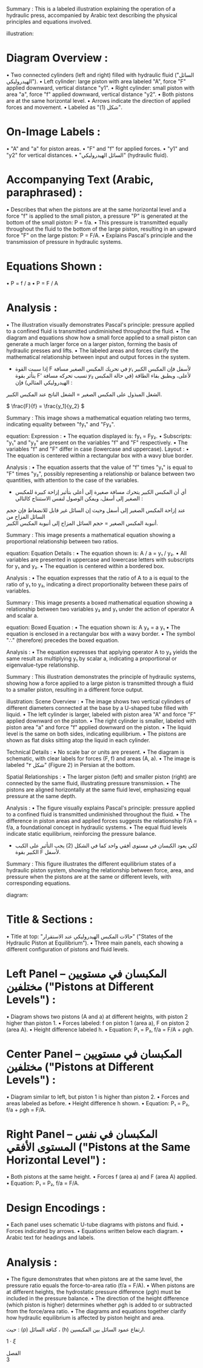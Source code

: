 Summary : This is a labeled illustration explaining the operation of a hydraulic press, accompanied by Arabic text describing the physical principles and equations involved.

illustration:
# Diagram Overview :
  • Two connected cylinders (left and right) filled with hydraulic fluid ("السائل الهيدروليكي").
  • Left cylinder: large piston with area labeled "A", force "F" applied downward, vertical distance "y1".
  • Right cylinder: small piston with area "a", force "f" applied downward, vertical distance "y2".
  • Both pistons are at the same horizontal level.
  • Arrows indicate the direction of applied forces and movement.
  • Labeled as "شكل (1)".

# On-Image Labels :
  • "A" and "a" for piston areas.
  • "F" and "f" for applied forces.
  • "y1" and "y2" for vertical distances.
  • "السائل الهيدروليكي" (hydraulic fluid).

# Accompanying Text (Arabic, paraphrased) :
  • Describes that when the pistons are at the same horizontal level and a force "f" is applied to the small piston, a pressure "P" is generated at the bottom of the small piston: P = f/a.
  • This pressure is transmitted equally throughout the fluid to the bottom of the large piston, resulting in an upward force "F" on the large piston: P = F/A.
  • Explains Pascal's principle and the transmission of pressure in hydraulic systems.

# Equations Shown :
  • P = f / a
  • P = F / A

# Analysis :
  • The illustration visually demonstrates Pascal's principle: pressure applied to a confined fluid is transmitted undiminished throughout the fluid.
  • The diagram and equations show how a small force applied to a small piston can generate a much larger force on a larger piston, forming the basis of hydraulic presses and lifts.
  • The labeled areas and forces clarify the mathematical relationship between input and output forces in the system. <!-- figure, from page 0 (l=0.081,t=0.072,r=0.892,b=0.243), with ID f1ab9189-a3d1-4061-b589-4e7d6c268ea2 -->

- إذا سببت القوة F في تحريك المكبس الصغير مسافة 𝑦₁ لأسفل فإن المكبس الكبير يتأثر بقوة F' تسبب تحركه مسافة 𝑦₂ لأعلى، ويطبق بقاء الطاقة (في حالة المكبس الهيدروليكي المثالي) فإن :

الشغل المبذول على المكبس الصغير = الشغل الناتج عند المكبس الكبير. <!-- text, from page 0 (l=0.065,t=0.246,r=0.837,b=0.322), with ID 6e502367-fddf-4041-908f-5ea113753462 -->

$ \frac{F}{f} = \frac{y_1}{y_2} $ <!-- text, from page 0 (l=0.613,t=0.326,r=0.765,b=0.380), with ID 0c55ba77-3965-48a9-86f7-089574c68106 -->

Summary : This image shows a mathematical equation relating two terms, indicating equality between "fy₁" and "Fy₂".

equation:
  Expression :
    • The equation displayed is: fy₁ = Fy₂.
    • Subscripts: "y₁" and "y₂" are present on the variables "f" and "F" respectively.
    • The variables "f" and "F" differ in case (lowercase and uppercase).
  Layout :
    • The equation is centered within a rectangular box with a wavy blue border.

Analysis :
  • The equation asserts that the value of "f" times "y₁" is equal to "F" times "y₂", possibly representing a relationship or balance between two quantities, with attention to the case of the variables. <!-- figure, from page 0 (l=0.308,t=0.325,r=0.456,b=0.380), with ID 4755799f-d904-446c-b275-25c7006dea24 -->

- أي أن المكبس الكبير يتحرك مسافة صغيرة إلى أعلى بتأثير إزاحة كبيرة للمكبس الصغير إلى أسفل،
ويمكن الوصول لنفس الاستنتاج كالتالي : <!-- text, from page 0 (l=0.065,t=0.381,r=0.837,b=0.433), with ID ecec8b05-d39e-4a88-8e91-9d2128e0ed15 -->

عند إزاحة المكبس الصغير إلى أسفل وحيث إن السائل غير قابل للانضغاط فإن حجم السائل المزاح من  
أنبوبة المكبس الصغير = حجم السائل المزاح إلى أنبوبة المكبس الكبير. <!-- text, from page 0 (l=0.064,t=0.434,r=0.824,b=0.484), with ID 6f1d71e4-d6a5-4d75-9802-47fa05ea2ae4 -->

Summary : This image presents a mathematical equation showing a proportional relationship between two ratios.

equation:
  Equation Details :
    • The equation shown is: A / a = y₁ / y₂.
    • All variables are presented in uppercase and lowercase letters with subscripts for y₁ and y₂.
    • The equation is centered within a bordered box.

  Analysis :
    • The equation expresses that the ratio of A to a is equal to the ratio of y₁ to y₂, indicating a direct proportionality between these pairs of variables. <!-- figure, from page 0 (l=0.618,t=0.486,r=0.763,b=0.543), with ID dec8f84e-c1dc-40a4-98ed-ca5a03b59b6b -->

Summary : This image presents a boxed mathematical equation showing a relationship between two variables y₂ and y₁ under the action of operator A and scalar a.

equation:
Boxed Equation :
  • The equation shown is: A y₂ = a y₁
  • The equation is enclosed in a rectangular box with a wavy border.
  • The symbol "∴" (therefore) precedes the boxed equation.

Analysis :
  • The equation expresses that applying operator A to y₂ yields the same result as multiplying y₁ by scalar a, indicating a proportional or eigenvalue-type relationship. <!-- figure, from page 0 (l=0.311,t=0.487,r=0.481,b=0.543), with ID 58ef19d1-7138-433f-bdf6-02047d551d11 -->

Summary : This illustration demonstrates the principle of hydraulic systems, showing how a force applied to a large piston is transmitted through a fluid to a smaller piston, resulting in a different force output.

illustration:
Scene Overview :
  • The image shows two vertical cylinders of different diameters connected at the base by a U-shaped tube filled with liquid.
  • The left cylinder is larger, labeled with piston area "A" and force "F" applied downward on the piston.
  • The right cylinder is smaller, labeled with piston area "a" and force "f" applied downward on the piston.
  • The liquid level is the same on both sides, indicating equilibrium.
  • The pistons are shown as flat disks sitting atop the liquid in each cylinder.

Technical Details :
  • No scale bar or units are present.
  • The diagram is schematic, with clear labels for forces (F, f) and areas (A, a).
  • The image is labeled "شكل ۲" (Figure 2) in Persian at the bottom.

Spatial Relationships :
  • The larger piston (left) and smaller piston (right) are connected by the same fluid, illustrating pressure transmission.
  • The pistons are aligned horizontally at the same fluid level, emphasizing equal pressure at the same depth.

Analysis :
  • The figure visually explains Pascal's principle: pressure applied to a confined fluid is transmitted undiminished throughout the fluid.
  • The difference in piston areas and applied forces suggests the relationship F/A = f/a, a foundational concept in hydraulic systems.
  • The equal fluid levels indicate static equilibrium, reinforcing the pressure balance. <!-- figure, from page 0 (l=0.061,t=0.476,r=0.270,b=0.615), with ID 16f01e88-a863-4329-b1f6-2a75dfb0373d -->

- لكي يعود الكبسان في مستوى أفقي واحد كما في الشكل (2) يجب التأثير على الكبب الكبير بقوة F لأسفل. <!-- text, from page 0 (l=0.313,t=0.549,r=0.837,b=0.598), with ID 806656ed-e131-41b1-b2c8-8cf5c4258190 -->

Summary : This figure illustrates the different equilibrium states of a hydraulic piston system, showing the relationship between force, area, and pressure when the pistons are at the same or different levels, with corresponding equations.

diagram:
# Title & Sections :
  • Title at top: "حالات المكبس الهيدروليكي عند الاستقرار" ("States of the Hydraulic Piston at Equilibrium").
  • Three main panels, each showing a different configuration of pistons and fluid levels.

# Left Panel – المكبسان في مستويين مختلفين ("Pistons at Different Levels") :
  • Diagram shows two pistons (A and a) at different heights, with piston 2 higher than piston 1.
  • Forces labeled: f on piston 1 (area a), F on piston 2 (area A).
  • Height difference labeled h.
  • Equation: P₁ = P₂, f/a = F/A + ρgh.

# Center Panel – المكبسان في مستويين مختلفين ("Pistons at Different Levels") :
  • Diagram similar to left, but piston 1 is higher than piston 2.
  • Forces and areas labeled as before.
  • Height difference h shown.
  • Equation: P₁ = P₂, f/a + ρgh = F/A.

# Right Panel – المكبسان في نفس المستوى الأفقي ("Pistons at the Same Horizontal Level") :
  • Both pistons at the same height.
  • Forces f (area a) and F (area A) applied.
  • Equation: P₁ = P₂, f/a = F/A.

# Design Encodings :
  • Each panel uses schematic U-tube diagrams with pistons and fluid.
  • Forces indicated by arrows.
  • Equations written below each diagram.
  • Arabic text for headings and labels.

# Analysis :
  • The figure demonstrates that when pistons are at the same level, the pressure ratio equals the force-to-area ratio (f/a = F/A).
  • When pistons are at different heights, the hydrostatic pressure difference (ρgh) must be included in the pressure balance.
  • The direction of the height difference (which piston is higher) determines whether ρgh is added to or subtracted from the force/area ratio.
  • The diagrams and equations together clarify how hydraulic equilibrium is affected by piston height and area. <!-- figure, from page 0 (l=0.113,t=0.626,r=0.893,b=0.906), with ID 1f731ab8-cbbc-4fe0-9698-ca93701c217d -->

حيث : (ρ) كثافة السائل ، (h) ارتفاع عمود السائل بين المكبسين. <!-- text, from page 0 (l=0.391,t=0.912,r=0.887,b=0.936), with ID d77504a5-ede4-448d-9892-62c3a0768c8f -->

$1 \cdot \xi$ <!-- marginalia, from page 0 (l=0.872,t=0.947,r=0.909,b=0.963), with ID eebf946d-137e-4395-9841-6ab162157a3a -->

الفصل  
3 <!-- marginalia, from page 0 (l=0.923,t=0.065,r=0.952,b=0.127), with ID 149ec1e4-88c4-40e4-8cd6-fe70effd497f -->